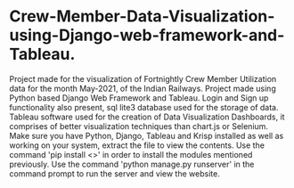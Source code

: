 # Crew-Member-Data-Visualization-using-Django-web-framework-and-Tableau.
Project made for the visualization of Fortnightly Crew Member Utilization data for the month May-2021, of the Indian Railways. 
Project made using Python based Django Web Framework and Tableau. Login and Sign up functionality also present, sql lite3 database used for the storage of data. Tableau software used for the creation of Data Visualization Dashboards, it comprises of better visualization techniques than chart.js or Selenium.  
Make sure you have Python, Django, Tableau and Krisp installed as well as working on your system, extract the file to view the contents. Use the command 'pip install <<module name>>' in order to install the modules mentioned previously.
Use the command 'python manage.py runserver' in the command prompt to run the server and view the website. 
